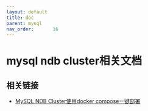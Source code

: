 ```yaml
---
layout: default
title: doc
parent: mysql
nav_order:       16
---
```


# mysql ndb cluster相关文档

## 相关链接

- [MySQL NDB Cluster使用docker compose一键部署](https://blog.csdn.net/User287/article/details/130110900)
  
